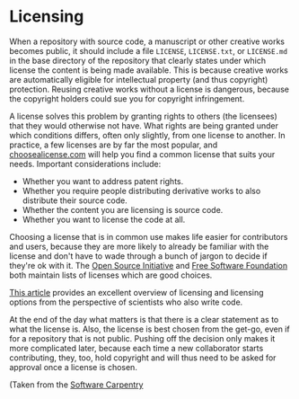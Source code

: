 # Licensing

When a repository with source code, a manuscript or other creative
works becomes public, it should include a file `LICENSE`,
`LICENSE.txt`, or `LICENSE.md` in the base directory of the repository that clearly
states under which license the content is being made available. This
is because creative works are automatically eligible for intellectual
property (and thus copyright) protection. Reusing creative works
without a license is dangerous, because the copyright holders could
sue you for copyright infringement.

A license solves this problem by granting rights to others (the
licensees) that they would otherwise not have. What rights are being
granted under which conditions differs, often only slightly, from one
license to another. In practice, a few licenses are by far the most
popular, and [choosealicense.com](https://choosealicense.com/) will
help you find a common license that suits your needs.  Important
considerations include:

- Whether you want to address patent rights.
- Whether you require people distributing derivative works to also
  distribute their source code.
- Whether the content you are licensing is source code.
- Whether you want to license the code at all.

Choosing a license that is in common use makes life easier for
contributors and users, because they are more likely to already be
familiar with the license and don't have to wade through a bunch of
jargon to decide if they're ok with it.  The [Open Source
Initiative](https://opensource.org/licenses) and [Free Software
Foundation](https://www.gnu.org/licenses/license-list.html) both
maintain lists of licenses which are good choices.

[This article][software-licensing] provides an excellent overview of
licensing and licensing options from the perspective of scientists who
also write code.

At the end of the day what matters is that there is a clear statement
as to what the license is. Also, the license is best chosen from the
get-go, even if for a repository that is not public. Pushing off the
decision only makes it more complicated later, because each time a new
collaborator starts contributing, they, too, hold copyright and will
thus need to be asked for approval once a license is chosen.

[software-licensing]: https://journals.plos.org/ploscompbiol/article?id=10.1371/journal.pcbi.1002598

(Taken from the [Software Carpentry](https://software-carpentry.org/)
